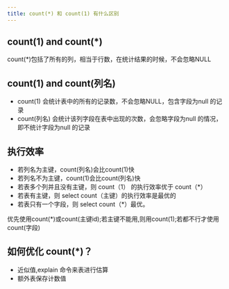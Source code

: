 ```yaml
---
title: count(*) 和 count(1) 有什么区别
---
```


## count(1) and count(*)
count(*)包括了所有的列，相当于行数，在统计结果的时候，不会忽略NULL
## count(1) and count(列名)

- count(1) 会统计表中的所有的记录数，不会忽略NULL，包含字段为null 的记录
- count(列名) 会统计该列字段在表中出现的次数，会忽略字段为null 的情况，即不统计字段为null 的记录

## 执行效率
- 若列名为主键，count(列名)会比count(1)快
- 若列名不为主键，count(1)会比count(列名)快  
- 若表多个列并且没有主键，则 count（1） 的执行效率优于 count（*）
- 若表有主键，则 select count（主键）的执行效率是最优的  
- 若表只有一个字段，则 select count（*）最优。

优先使用count(*)或count(主键id);若主键不能用,则用count(1);若都不行才使用count(字段)
## 如何优化 count(*)？
- 近似值,explain 命令来表进行估算
- 额外表保存计数值 